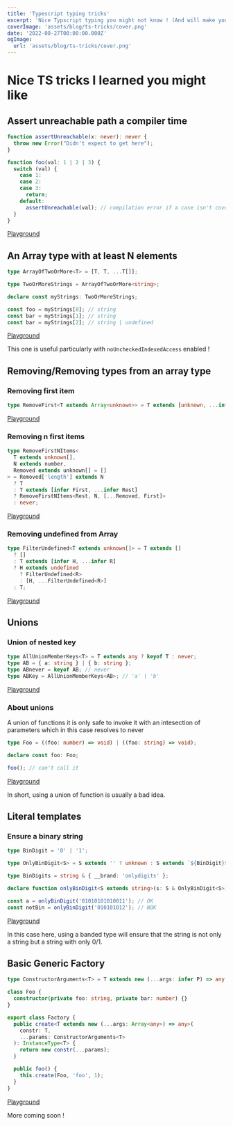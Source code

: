 ```yaml
---
title: 'Typescript typing tricks'
excerpt: 'Nice Typscript typing you might not know ! (And will make you 💙 TS)'
coverImage: 'assets/blog/ts-tricks/cover.png'
date: '2022-08-27T00:00:00.000Z'
ogImage:
  url: 'assets/blog/ts-tricks/cover.png'
---
```


# Nice TS tricks I learned you might like

## Assert unreachable path a compiler time

```typescript
function assertUnreachable(x: never): never {
  throw new Error("Didn't expect to get here");
}

function foo(val: 1 | 2 | 3) {
  switch (val) {
    case 1:
    case 2:
    case 3:
      return;
    default:
      assertUnreachable(val); // compilation error if a case isn't covered before
  }
}
```

[Playground](https://www.typescriptlang.org/play?#code/GYVwdgxgLglg9mABAQwM6oKYCcoFUxYbIQAWyARgDYYAUAHgFyJgYBu2AlEy+1ogN4AoRCMRQSWOAHdmGGQFEskrDQBEAERgATMAHIoiDHQAOGaGLiIA5hgMlsGVRwDcggL6DBoSLASJgcHA0rMiUTACMiAA+iABM0YgAzBwCwqKoUjBQpIjBoSlCokWIEGgYiOEMacUlZXFVNTWEUCBYYM6I1cVaGMDIIJRQDY1FaJg4+ITEZFS0IZQpAPSLJXAAtsYwlMi+SNjKiDDAKLWYh6h6BhBwvBhaiOS9cIRdHm5AA)

## An Array type with at least N elements

```typescript
type ArrayOfTwoOrMore<T> = [T, T, ...T[]];

type TwoOrMoreStrings = ArrayOfTwoOrMore<string>;

declare const myStrings: TwoOrMoreStrings;

const foo = myStrings[0]; // string
const bar = myStrings[1]; // string
const bar = myStrings[2]; // string | undefined
```

[Playground](https://www.typescriptlang.org/play?noUncheckedIndexedAccess=true&jsx=0#code/C4TwDgpgBAggTnAhiA8gMwCoHcD2K4CyOcEAPBgHxQC8UA2hgDRRNQB0HGdAutwNwBYAFDDQkFrnxESAZWBwAlgDsA5gGcasBMnTY8hYmTXzlKisOEATCAGMANohJQbOJcagBbEHMWq1ALj0pQx9TNUERIRc3YCg0HBxNL1C-OgAGfmEAeiyoPKgAPQB+CyjXdwAjRyTvE1SARkyhHPzCksjoysQALxqU9ToAZiaW-OLhIA)

This one is useful particularly with `noUncheckedIndexedAccess` enabled !

## Removing/Removing types from an array type

### Removing first item

```typescript
type RemoveFirst<T extends Array<unknown>> = T extends [unknown, ...infer rest] ? rest : never;
```

[Playground](https://www.typescriptlang.org/play?jsx=0#code/C4TwDgpgBAShC2B7AbhAYgSwE4GdgB4AVKCAD2AgDsATHKAQSywEMR8BXSga0sQHdKAPkFQAvFGJkKNOgG1OPfpQA0UAHQaMlAGYQsULBDwBdKAH4DR4FABcUShFRYA3AFgAUB9CQoaRIjFYBBR0bDx8WQAjfwAbCGYVKDwsLQBzVUp2eEi9Y0EPAHoCqBKAPTMgA)

### Removing n first items

```typescript
type RemoveFirstNItems<
  T extends unknown[],
  N extends number,
  Removed extends unknown[] = []
> = Removed['length'] extends N
  ? T
  : T extends [infer First, ...infer Rest]
  ? RemoveFirstNItems<Rest, N, [...Removed, First]>
  : never;
```

[Playground](https://www.typescriptlang.org/play?jsx=0#code/C4TwDgpgBAShC2B7AbhAYgSwE4GdgDkBJYBHAHgBUoIAPEgOwBMcoBXega3sQHd6BtALoAaKPmp0ITFvVbwARhCyi4SVIwkNmbTtz5CoAXihCAfEYCwAKCi3YCFBEb8A5ABspAc2AALF4M0pbXxrOygAfigKULsALijA6RMMegAzJShMXGBRADp8lPSsezxBGNtI1UcsvCISeHI4PFF8UX583Kr1URrgQVNyqHj6CFQsAG5rKatQSCiARiN7NXRsWuJSMn5ZBSVRPCwUz1EdxWUoA6ORKAAmAasAege7AD1w61noChulrtXsuqbfjzUTsRgQVIpJyiG7XAAM9yer3eM3AXwAzL8HKheoCGlsQbdROjRAAWa6kxHPWxvD5oqKkrErXEbfHAmHEsnXACsVORQA)

### Removing undefined from Array

```typescript
type FilterUndefined<T extends unknown[]> = T extends []
  ? []
  : T extends [infer H, ...infer R]
  ? H extends undefined
    ? FilterUndefined<R>
    : [H, ...FilterUndefined<R>]
  : T;
```

[Playground](https://www.typescriptlang.org/play?jsx=0#code/C4TwDgpgBAYglgG2BATgVQHYBMIDM4YRYA8AKlBAB7LYDOUArhgNYYD2A7hgNoC6AfFAC8UclRpZ6fKAH4o0gFyiK1CHXkFcqKAAkANFAB0xzdoBKvWbpUT6THPkJYr8JKkwOCRYmcFLu+kbGrsjo2HheJL6WSqQAsABQiaCQogCMwrCIoR4RTsTcGAwAtgBGqAa0wCgEAOYG9nlEBkVlqAJQUAD0XfKt5SiV1XUtJQO8yeDQpABMmSHu4Y7e3GkNS5EGMx098mtQ25OppADM89mLnvncjctYWzu93IcJKdMALOduYVcrM+u-LCPeQvN6iACsXxyG2ut02jBhzQOwOeE1eU1EADYoZcmiQboigYJdnwjtMAOw4n54goo3hAA)

## Unions

### Union of nested key

```typescript
type AllUnionMemberKeys<T> = T extends any ? keyof T : never;
type AB = { a: string } | { b: string };
type ABnever = keyof AB; // never
type ABKey = AllUnionMemberKeys<AB>; // 'a' | 'b'
```

[Playground](https://www.typescriptlang.org/play?jsx=0&ssl=6&ssc=13&pln=1&pc=1#code/C4TwDgpgBAShC2B7AbhAYgSwE4GdgDkBJYBHAHgBUoIAPEgOwBMcoBXega3sQHd6BtALoAaKPmp0ITFvVbwARhCyi4SVIwkNmbTtz5CoAXihCAfEYCwAKCi3YCFBEb8A5ABspAc2AALF4M0pbXxrOygAfigKULsALijA6RMMegAzJShMXGBRADp8lPSsezxBGNtI1UcsvCISeHI4PFF8UX583Kr1URrgQVNyqHj6CFQsAG5rKatQSCiARiN7NXRsWuJSMn5ZBSVRPCwUz1EdxWUoA6ORKAAmAasAege7AD1w61noChulrtXsuqbfjzUTsRgQVIpJyiG7XAAM9yer3eM3AXwAzL8HKheoCGlsQbdROjRAAWa6kxHPWxvD5oqKkrErXEbfHAmHEsnXACsVORQA)

### About unions

A union of functions it is only safe to invoke it with an intesection of parameters which in this case resolves to never

```typescript
type Foo = ((foo: number) => void) | ((foo: string) => void);

declare const foo: Foo;

foo(); // can't call it
```

[Playground](https://www.typescriptlang.org/play?jsx=0#code/C4TwDgpgBAYg9nKBeKAKVAzBAuKA7AVwFsAjCAJwEpkA+KANzgEsATagHzUxygGdhyTPAHNqSOo1aUAsACg5LCAGMANgENy0JXDz8oWOLnhwA3HLkHU1APTWoStXgDkwe2pUqoTYHNsA9AH5zWVBIKAAhBGQuA1wAbyg1ANx+QREAGigSFIEhYRMoAF8xCWY2KE50Eg14rJy04UylZL5ckSKShjKZWUVVDS0dPWryXEjTORHUBOyoJycOoA)

In short, using a union of function is usually a bad idea.

## Literal templates

### Ensure a binary string

```typescript
type BinDigit = '0' | '1';

type OnlyBinDigit<S> = S extends '' ? unknown : S extends `${BinDigit}${infer Tail}` ? OnlyBinDigit<Tail> : never;

type BinDigits = string & { __brand: 'onlydigits' };

declare function onlyBinDigit<S extends string>(s: S & OnlyBinDigit<S>): BinDigits;

const a = onlyBinDigit('01010101010011'); // OK
const notBin = onlyBinDigit('010101012'); // NOK
```

[Playground](https://www.typescriptlang.org/play?jsx=0#code/C4TwDgpgBAQglgOwCJwOZ2FAvFARABlygB88BGXAWACgbRIoB5BAGxHmTQwB4BlAPmw0oIqLygQAHsAgIAJgGc8VaqKgB+KAFcEAawQB7AO4JhogFxiJ02YqgADACQBvDinTAAvi8QAzCABOUAAqAIZwLJ72ZiKazGxuXMDcYRH8MVCWCBAAboE0BdT00IkeSjgKwAGIqFAAZFDOUAD6zQBGAaHylgDkBqwgckkKPVCehXIQAMYsoQHQvjpTwHD9UP0JiO484lIy8kqV1Qio-AAUCpbiDfHsW0l8-ACUlqUYCgDchVP9lVCh2HWAzewDOBDI+AhUMh+EhFCeHygAHokUwANJQGg-BB-QzADiAjZ3TgeMEw6FkABMuARyNRADlGGigA)

In this case here, using a banded type will ensure that the string is not only a string but a string with only 0/1.

## Basic Generic Factory

```typescript
type ConstructorArguments<T> = T extends new (...args: infer P) => any ? P : never;

class Foo {
  constructor(private foo: string, private bar: number) {}
}

export class Factory {
  public create<T extends new (...args: Array<any>) => any>(
    constr: T,
    ...params: ConstructorArguments<T>
  ): InstanceType<T> {
    return new constr(...params);
  }

  public foo() {
    this.create(Foo, 'foo', 1);
  }
}
```

[Playground](https://www.typescriptlang.org/play?jsx=0#code/C4TwDgpgBAwg9gOwM7AE4FcDGw6oIKoDm6AthAsEgDwAqAfFALxQ1QQAew5AJklAhADuUABQA6CQEMiSAFxQAlggBmEVFAAKASiYNJCEAFgAUFDNQA-JpPmo8gQDc1AbhMnMAG0lI+AMThwUADeNuaYiCgY2LgiYKgKDpJcUMoB8pFKhAA0UHEJSdAARtL2pIVqOkFQAL4mtcYmHGC4wFCe3n6S0aggwaFmYOiFHgqYbagQBbRsnDx8AsLiUjLyBKiSIFT6IHQ6jHoGdCL9tm0RaPI0WSe2EmJg0pIkcrDnUTj4RKTklLR0J1p5ABJZDAfSYCA0cAQP59UynMwTYDoVAIfhCM6g1BLe6PZ5aVzwsz1E6DYajFIBESVG7mYAACwUSDEmAmBRE-jgOQARKk4NycgBGAknerVIA)

More coming soon !
